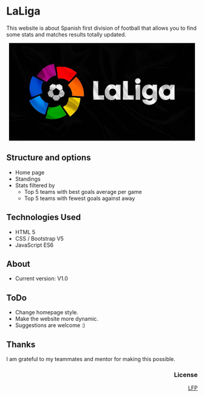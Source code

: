 # LaLiga

This website is about Spanish first division of football that allows you to find some stats and matches results totally updated.
<div style="text-align:center">
<img src="./images/LaLigaREADME.jpg" alt="..." width="490" height="257">
</div>

## Structure and options

- Home page
- Standings
- Stats filtered by
    - Top 5 teams with best goals average per game
    - Top 5 teams with fewest goals against away

## Technologies Used

- HTML 5
- CSS / Bootstrap V5
- JavaScript ES6

## About

- Current version: V1.0

## ToDo

- Change homepage style.
- Make the website more dynamic.
- Suggestions are welcome :)

## Thanks

I am grateful to my teammates and mentor for making this possible.
<div style="text-align:right"> 

### License
[LFP](https://www.laliga.com/)

</div>